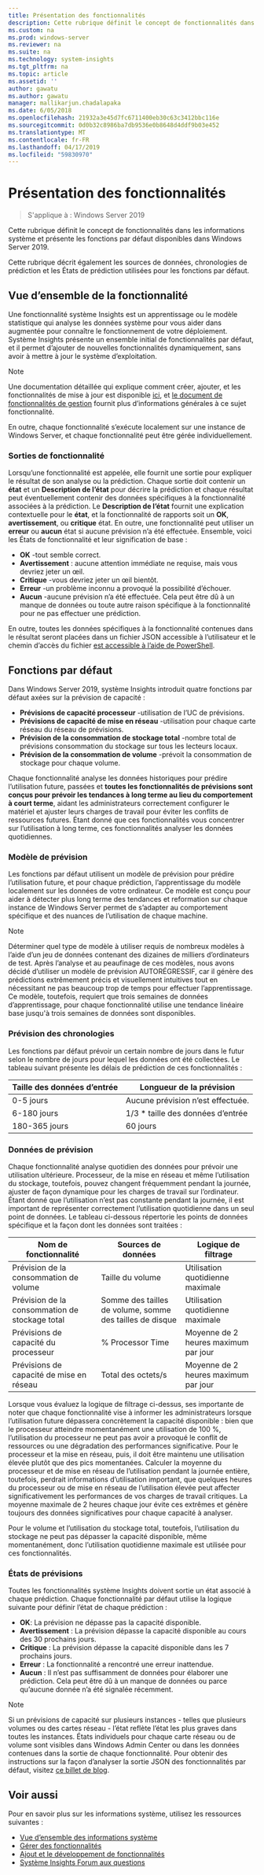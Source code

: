 ```yaml
---
title: Présentation des fonctionnalités
description: Cette rubrique définit le concept de fonctionnalités dans les informations système et présente les fonctions par défaut disponibles dans Windows Server 2019.
ms.custom: na
ms.prod: windows-server
ms.reviewer: na
ms.suite: na
ms.technology: system-insights
ms.tgt_pltfrm: na
ms.topic: article
ms.assetid: ''
author: gawatu
ms.author: gawatu
manager: mallikarjun.chadalapaka
ms.date: 6/05/2018
ms.openlocfilehash: 21932a3e45d7fc6711400eb30c63c3412bbc116e
ms.sourcegitcommit: 0d0b32c8986ba7db9536e0b8648d4ddf9b03e452
ms.translationtype: MT
ms.contentlocale: fr-FR
ms.lasthandoff: 04/17/2019
ms.locfileid: "59830970"
---
```

# <a name="understanding-capabilities"></a>Présentation des fonctionnalités

>S'applique à : Windows Server 2019

Cette rubrique définit le concept de fonctionnalités dans les informations système et présente les fonctions par défaut disponibles dans Windows Server 2019. 

Cette rubrique décrit également les sources de données, chronologies de prédiction et les États de prédiction utilisées pour les fonctions par défaut. 

## <a name="capability-overview"></a>Vue d’ensemble de la fonctionnalité
Une fonctionnalité système Insights est un apprentissage ou le modèle statistique qui analyse les données système pour vous aider dans augmentée pour connaître le fonctionnement de votre déploiement. Système Insights présente un ensemble initial de fonctionnalités par défaut, et il permet d’ajouter de nouvelles fonctionnalités dynamiquement, sans avoir à mettre à jour le système d’exploitation. 

>[!NOTE]
>Une documentation détaillée qui explique comment créer, ajouter, et les fonctionnalités de mise à jour est disponible [ici](adding-and-developing-capabilities.md), et [le document de fonctionnalités de gestion](managing-capabilities.md) fournit plus d’informations générales à ce sujet fonctionnalité.

En outre, chaque fonctionnalité s’exécute localement sur une instance de Windows Server, et chaque fonctionnalité peut être gérée individuellement.

### <a name="capability-outputs"></a>Sorties de fonctionnalité
Lorsqu’une fonctionnalité est appelée, elle fournit une sortie pour expliquer le résultat de son analyse ou la prédiction. Chaque sortie doit contenir un **état** et un **Description de l’état** pour décrire la prédiction et chaque résultat peut éventuellement contenir des données spécifiques à la fonctionnalité associées à la prédiction. Le **Description de l’état** fournit une explication contextuelle pour le **état**, et la fonctionnalité de rapports soit un **OK**, **avertissement**, ou **critique** état. En outre, une fonctionnalité peut utiliser un **erreur** ou **aucun** état si aucune prévision n’a été effectuée. Ensemble, voici les États de fonctionnalité et leur signification de base : 

- **OK** -tout semble correct.
- **Avertissement** : aucune attention immédiate ne requise, mais vous devriez jeter un œil. 
- **Critique** -vous devriez jeter un œil bientôt. 
- **Erreur** -un problème inconnu a provoqué la possibilité d’échouer. 
- **Aucun** -aucune prévision n’a été effectuée. Cela peut être dû à un manque de données ou toute autre raison spécifique à la fonctionnalité pour ne pas effectuer une prédiction. 

En outre, toutes les données spécifiques à la fonctionnalité contenues dans le résultat seront placées dans un fichier JSON accessible à l’utilisateur et le chemin d’accès du fichier [est accessible à l’aide de PowerShell](https://docs.microsoft.com/windows-server/manage/system-insights/managing-capabilities#retrieving-capability-results). 

## <a name="default-capabilities"></a>Fonctions par défaut
Dans Windows Server 2019, système Insights introduit quatre fonctions par défaut axées sur la prévision de capacité :

- **Prévisions de capacité processeur** -utilisation de l’UC de prévisions. 
- **Prévisions de capacité de mise en réseau** -utilisation pour chaque carte réseau du réseau de prévisions. 
- **Prévision de la consommation de stockage total** -nombre total de prévisions consommation du stockage sur tous les lecteurs locaux. 
- **Prévision de la consommation de volume** -prévoit la consommation de stockage pour chaque volume.

Chaque fonctionnalité analyse les données historiques pour prédire l’utilisation future, passées et **toutes les fonctionnalités de prévisions sont conçus pour prévoir les tendances à long terme au lieu du comportement à court terme**, aidant les administrateurs correctement configurer le matériel et ajuster leurs charges de travail pour éviter les conflits de ressources futures. Étant donné que ces fonctionnalités vous concentrer sur l’utilisation à long terme, ces fonctionnalités analyser les données quotidiennes. 

### <a name="forecasting-model"></a>Modèle de prévision
Les fonctions par défaut utilisent un modèle de prévision pour prédire l’utilisation future, et pour chaque prédiction, l’apprentissage du modèle localement sur les données de votre ordinateur. Ce modèle est conçu pour aider à détecter plus long terme des tendances et reformation sur chaque instance de Windows Server permet de s’adapter au comportement spécifique et des nuances de l’utilisation de chaque machine.

>[!NOTE]
>Déterminer quel type de modèle à utiliser requis de nombreux modèles à l’aide d’un jeu de données contenant des dizaines de milliers d’ordinateurs de test. Après l’analyse et au peaufinage de ces modèles, nous avons décidé d’utiliser un modèle de prévision AUTORÉGRESSIF, car il génère des prédictions extrêmement précis et visuellement intuitives tout en nécessitant ne pas beaucoup trop de temps pour effectuer l’apprentissage. Ce modèle, toutefois, requiert que trois semaines de données d’apprentissage, pour chaque fonctionnalité utilise une tendance linéaire base jusqu'à trois semaines de données sont disponibles.

### <a name="forecasting-timelines"></a>Prévision des chronologies
Les fonctions par défaut prévoir un certain nombre de jours dans le futur selon le nombre de jours pour lequel les données ont été collectées. Le tableau suivant présente les délais de prédiction de ces fonctionnalités :

| Taille des données d’entrée | Longueur de la prévision |
| --------------- | --------------- |
| 0-5 jours | Aucune prévision n’est effectuée. |
| 6-180 jours | 1/3 * taille des données d’entrée |
| 180-365 jours | 60 jours | 

### <a name="forecasting-data"></a>Données de prévision
Chaque fonctionnalité analyse quotidien des données pour prévoir une utilisation ultérieure. Processeur, de la mise en réseau et même l’utilisation du stockage, toutefois, pouvez changent fréquemment pendant la journée, ajuster de façon dynamique pour les charges de travail sur l’ordinateur. Étant donné que l’utilisation n’est pas constante pendant la journée, il est important de représenter correctement l’utilisation quotidienne dans un seul point de données. Le tableau ci-dessous répertorie les points de données spécifique et la façon dont les données sont traitées :


| Nom de fonctionnalité | Sources de données | Logique de filtrage |
| --------------- | -------------- | ---------------- |
 Prévision de la consommation de volume          | Taille du volume                    | Utilisation quotidienne maximale              
 Prévision de la consommation de stockage total   | Somme des tailles de volume, somme des tailles de disque              | Utilisation quotidienne maximale             
 Prévisions de capacité du processeur                | % Processor Time  | Moyenne de 2 heures maximum par jour   
 Prévisions de capacité de mise en réseau         | Total des octets/s         | Moyenne de 2 heures maximum par jour  

Lorsque vous évaluez la logique de filtrage ci-dessus, ses importante de noter que chaque fonctionnalité vise à informer les administrateurs lorsque l’utilisation future dépassera concrètement la capacité disponible : bien que le processeur atteindre momentanément une utilisation de 100 %, l’utilisation du processeur ne peut pas avoir a provoqué le conflit de ressources ou une dégradation des performances significative. Pour le processeur et la mise en réseau, puis, il doit être maintenu une utilisation élevée plutôt que des pics momentanées. Calculer la moyenne du processeur et de mise en réseau de l’utilisation pendant la journée entière, toutefois, perdrait informations d’utilisation important, que quelques heures du processeur ou de mise en réseau de l’utilisation élevée peut affecter significativement les performances de vos charges de travail critiques. La moyenne maximale de 2 heures chaque jour évite ces extrêmes et génère toujours des données significatives pour chaque capacité à analyser.

Pour le volume et l’utilisation du stockage total, toutefois, l’utilisation du stockage ne peut pas dépasser la capacité disponible, même momentanément, donc l’utilisation quotidienne maximale est utilisée pour ces fonctionnalités. 

### <a name="forecasting-statuses"></a>États de prévisions
Toutes les fonctionnalités système Insights doivent sortie un état associé à chaque prédiction. Chaque fonctionnalité par défaut utilise la logique suivante pour définir l’état de chaque prédiction :
- **OK**: La prévision ne dépasse pas la capacité disponible.
- **Avertissement** : La prévision dépasse la capacité disponible au cours des 30 prochains jours. 
- **Critique** : La prévision dépasse la capacité disponible dans les 7 prochains jours. 
- **Erreur** : La fonctionnalité a rencontré une erreur inattendue. 
- **Aucun** : Il n’est pas suffisamment de données pour élaborer une prédiction. Cela peut être dû à un manque de données ou parce qu’aucune donnée n’a été signalée récemment.

>[!NOTE]
>Si un prévisions de capacité sur plusieurs instances - telles que plusieurs volumes ou des cartes réseau - l’état reflète l’état les plus graves dans toutes les instances. États individuels pour chaque carte réseau ou de volume sont visibles dans Windows Admin Center ou dans les données contenues dans la sortie de chaque fonctionnalité. Pour obtenir des instructions sur la façon d’analyser la sortie JSON des fonctionnalités par défaut, visitez [ce billet de blog](https://aka.ms/systeminsights-mitigationscripts). 


## <a name="see-also"></a>Voir aussi
Pour en savoir plus sur les informations système, utilisez les ressources suivantes :

- [Vue d’ensemble des informations système](overview.md)
- [Gérer des fonctionnalités](managing-capabilities.md)
- [Ajout et le développement de fonctionnalités](adding-and-developing-capabilities.md)
- [Système Insights Forum aux questions](faq.md)
